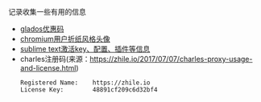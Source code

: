 记录收集一些有用的信息

- [glados优惠码](./glados)
- [chromium用户折纸风格头像](./chromium_avatar/)
- [sublime text激活key、配置、插件等信息](./sublime%20text)
- charles注册码(来源：https://zhile.io/2017/07/07/charles-proxy-usage-and-license.html)
  ```
  Registered Name:    https://zhile.io
  License Key:        48891cf209c6d32bf4
  ```

